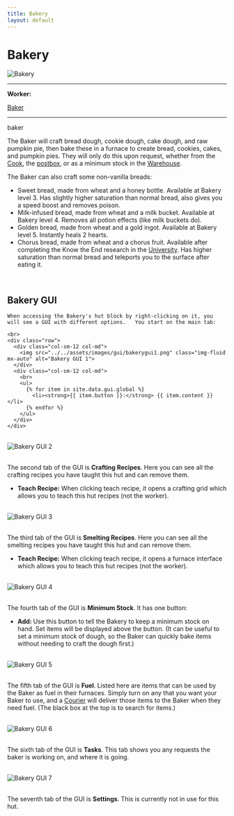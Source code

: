 ```yaml
---
title: Bakery
layout: default
---
```

# Bakery

<div class="infobox box text-center">
    <img src="../../assets/images/buildings/bakery.png" alt="Bakery" />
    <hr />
    <div class="row section-text text-left">
        <div class="col">
        <p><strong>Worker:</strong></p>
        </div>
        <div class="col">
        <p><a href="../workers/baker">Baker</a></p>
        </div>
    </div>
    <hr />
    <recipe>baker</recipe>
</div>

The Baker will craft bread dough, cookie dough, cake dough, and raw pumpkin pie, then bake these in a furnace to create bread, cookies, cakes, and pumpkin pies. They will only do this upon request, whether from the [Cook](../../source/workers/cook), the [postbox](../../source/items/postbox), or as a minimum stock in the [Warehouse](../../source/buildings/warehouse).

The Baker can also craft some non-vanilla breads:

- Sweet bread, made from wheat and a honey bottle. Available at Bakery level 3. Has slightly higher saturation than normal bread, also gives you a speed boost and removes poison.
- Milk-infused bread, made from wheat and a milk bucket. Available at Bakery level 4. Removes all potion effects (like milk buckets do).
- Golden bread, made from wheat and a gold ingot. Available at Bakery level 5. Instantly heals 2 hearts.
- Chorus bread, made from wheat and a chorus fruit. Available after completing the Know the End research in the [University](../../source/buildings/university). Has higher saturation than normal bread and teleports you to the surface after eating it.

<br>

## Bakery GUI

<div class="row">
  <div class="col">
    
    When accessing the Bakery's hut block by right-clicking on it, you will see a GUI with different options.   You start on the main tab:

    <br>
    <div class="row">
      <div class="col-sm-12 col-md">
        <img src="../../assets/images/gui/bakerygui1.png" class="img-fluid mx-auto" alt="Bakery GUI 1">
      </div>
      <div class="col-sm-12 col-md">
        <br>
        <ul>
          {% for item in site.data.gui.global %}
            <li><strong>{{ item.button }}:</strong> {{ item.content }}</li>
          {% endfor %}
        </ul>
      </div>
    </div>

<br>
<div class="row">
  <div class="col-sm-12 col-md">
    <img src="../../assets/images/gui/bakerygui2.png" class="img-fluid mx-auto" alt="Bakery GUI 2">
  </div>
  <div class="col-sm-12 col-md">
    <br>
    <p>The second tab of the GUI is <strong>Crafting Recipes</strong>.  Here you can see all the crafting recipes you have taught this hut and can remove them.</p>
    <ul>
        <li><strong> Teach Recipe:</strong> When clicking teach recipe, it opens a crafting grid which allows you to teach this hut recipes (not the worker).</li>
    </ul>
  </div>
</div>

<br>
<div class="row">
  <div class="col-sm-12 col-md">
    <img src="../../assets/images/gui/bakerygui3.png" class="img-fluid mx-auto" alt="Bakery GUI 3">
  </div>
  <div class="col-sm-12 col-md">
    <br>
    <p>The third tab of the GUI is <strong>Smelting Recipes</strong>.  Here you can see all the smelting recipes you have taught this hut and can remove them.</p>
    <ul>
        <li><strong> Teach Recipe:</strong> When clicking teach recipe, it opens a furnace interface which allows you to teach this hut recipes (not the worker).</li>
    </ul>
  </div>
</div>

<br>
<div class="row">
  <div class="col-sm-12 col-md">
        <img src="../../assets/images/gui/bakerygui4.png" class="img-fluid mx-auto" alt="Bakery GUI 4">
  </div>
  <div class="col-sm-12 col-md">
    <br>
    <p>The fourth tab of the GUI is <strong>Minimum Stock</strong>.  It has one button:</p>
    <ul>
         <li><strong> Add: </strong> Use this button to tell the Bakery to keep a minimum stock on hand. Set items will be displayed above the button. (It can be useful to set a minimum stock of dough, so the Baker can quickly bake items without needing to craft the dough first.)</li>
    </ul>
  </div>
</div>

<br>
<div class="row">
  <div class="col-sm-12 col-md">
        <img src="../../assets/images/gui/bakerygui5.png" class="img-fluid mx-auto" alt="Bakery GUI 5">
  </div>
  <div class="col-sm-12 col-md">
    <br>
    <p>The fifth tab of the GUI is <strong>Fuel</strong>.  Listed here are items that can be used by the Baker as fuel in their furnaces. Simply turn on any that you want your Baker to use, and a <a href="../../source/workers/courier"> Courier</a> will deliver those items to the Baker when they need fuel. (The black box at the top is to search for items.)</p>
  </div>
</div>

<br>
<div class="row">
  <div class="col-sm-12 col-md">
        <img src="../../assets/images/gui/bakerygui6.png" class="img-fluid mx-auto" alt="Bakery GUI 6">
  </div>
  <div class="col-sm-12 col-md">
    <br>
    <p>The sixth tab of the GUI is <strong>Tasks</strong>.  This tab shows you any requests the baker is working on, and where it is going.</p>
  </div>
</div>

<br>
<div class="row">
  <div class="col-sm-12 col-md">
        <img src="../../assets/images/gui/bakerygui7.png" class="img-fluid mx-auto" alt="Bakery GUI 7">
  </div>
  <div class="col-sm-12 col-md">
    <br>
    <p>The seventh tab of the GUI is <strong>Settings</strong>.  This is currently not in use for this hut.</p>
  </div>
</div>

  </div>
</div>

